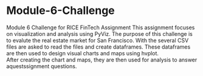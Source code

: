 # Module-6-Challenge
Module 6 Challenge for RICE FinTech Assignment
This assignment focuses on visualization and analysis using PyViz. 
The purpose of this challenge is to evalute the real estate market for San Francisco.  With the several CSV files are asked to read the files
and create dataframes.  These dataframes are then used to design visual charts and maps using hvplot.  
After creating the chart and maps, they are then used for analysis to answer aquestssignment questions.
